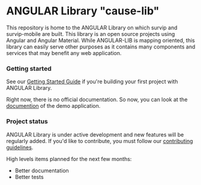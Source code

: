 # ANGULAR Library "cause-lib"

This repository is home to the ANGULAR Library on which survip and survip-mobile are built. This library is an open source projects using Angular and Angular Material. While ANGULAR-LIB is mapping oriented, this library can easily serve other purposes as it contains many components and services that may benefit any web application.

### Getting started

See our [Getting Started Guide](https://github.com/CAUCA-9-1-1/angular-lib/blob/master/guides/getting-started.md)
if you're building your first project with ANGULAR Library.

Right now, there is no official documentation. So now, you can look at the [documention](https://rawgit.com/CAUCA-9-1-1/angular-lib/master/documentation/index.html) of the demo application.

### Project status

ANGULAR Library is under active development and new features will be regularly added. If you'd like to contribute, you must follow our [contributing guidelines](https://github.com/CAUCA-9-1-1/angular-lib/blob/master/guides/CONTRIBUTING.md).

High levels items planned for the next few months:

- Better documentation
- Better tests

